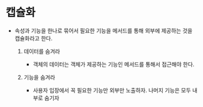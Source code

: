 # 캡슐화
- 속성과 기능을 한나로 묶어서 필요한 기능을 메서드를 통해 외부에 제공하는 것을 캡슐화라고 한다.

  1. 데이터를 숨겨라
     - 객체의 데이터는 객체가 제공하는 기능인 메서드를 통해서 접근해야 한다.
    
  2. 기능을 숨겨라
     - 사용자 입장에서 꼭 필요한 기능만 외부만 노출하자. 나머지 기능은 모두 내부로 숨기자
    

